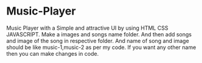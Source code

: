 # Music-Player
Music Player with a Simple and attractive UI by using HTML CSS JAVASCRIPT.
Make a images and songs name folder.
And then add songs and image of the song in respective folder.
And name of song and image should be like music-1,music-2 as per my code.
If you want any other name then you can make changes in code.
